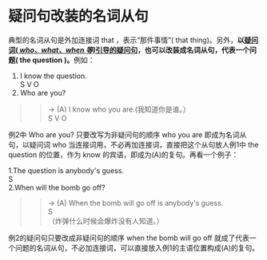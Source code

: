 # 疑问句改装的名词从句

典型的名词从句是外加连接词 that ，表示“那件事情”( that thing)。另外，<b>以<u>疑问词(<em> who、what、when 等)</em>引导的疑问句</u>，也可以改装成名词从句，代表**一个问题( the question )**。</b>例如：  
>  
1. I know the question.  
S V O  
2. Who are you?  
>>  → (A) I know who you are.(我知道你是谁。）  
S V O

例2中 Who are you? 只要改写为非疑问句的顺序 who you are  即成为名词从句，以疑问词 who 当连接词用，不必再加连接词，直接把这个从句放人例1中 the question 的位置，作为 know 的宾语，即成为(A)的复句。再看一个例子：  
>  
1.The question is anybody's guess.  
S  
2.When will the bomb go off?  
>>→ (A) When the bomb will go off is anybody's guess.  
   S  
（炸弹什么时候会爆炸没有人知道。）  

例2的疑问句只要改成非疑问句的顺序 when the bomb will go off 就成了代表一个问题的名词从句，不必加连接词，可以直接放入例1的主语位置构成(A)的复句。
